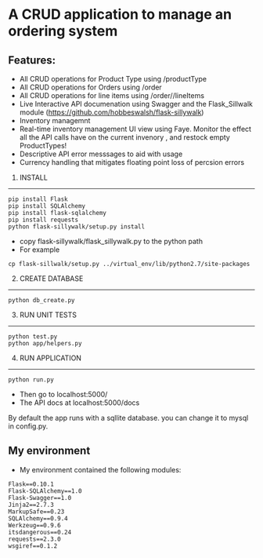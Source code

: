 A CRUD application to manage an ordering system
===============

Features:
-----------------

* All CRUD operations for Product Type using /productType
* All CRUD operations for Orders using /order
* All CRUD operations for line items using /order/<id>/lineItems
* Live Interactive API documenation using Swagger and the Flask_Sillwalk module (https://github.com/hobbeswalsh/flask-sillywalk)
* Inventory managemnt
* Real-time inventory management UI view using Faye. Monitor the effect all the API calls have on the current invenory
, and restock empty ProductTypes!
* Descriptive API error messsages to aid with usage
* Currency handling that mitigates floating point loss of percsion errors

1. INSTALL
-----------------
```
pip install Flask
pip install SQLAlchemy
pip install flask-sqlalchemy
pip install requests
python flask-sillywalk/setup.py install
```

* copy flask-sillywalk/flask_sillywalk.py to the python path
* For example 
```
cp flask-sillwalk/setup.py ../virtual_env/lib/python2.7/site-packages
```

2. CREATE DATABASE
-----------------
```python db_create.py```


3. RUN UNIT TESTS
-----------------
```
python test.py
python app/helpers.py
```

4. RUN APPLICATION
-----------------
```python run.py```
* Then go to localhost:5000/
* The API docs at localhost:5000/docs

By default the app runs with a sqllite database. you can change it to mysql in config.py. 





My environment
-----------------
* My environment contained the following modules:

```
Flask==0.10.1
Flask-SQLAlchemy==1.0
Flask-Swagger==1.0
Jinja2==2.7.3
MarkupSafe==0.23
SQLAlchemy==0.9.4
Werkzeug==0.9.6
itsdangerous==0.24
requests==2.3.0
wsgiref==0.1.2
```





